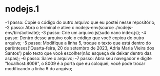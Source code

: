 # nodejs.1
-1 passo: Copie o código do outro arquivo que eu postei nesse repositório; 
-2 passo: Abra o terminal e ative o nodejs-env(source ./nodejs-env/bin/activate);
-3 passo: Crie um arquivo js(sudo nano index.js);
-4 passo: Dentro desse arquivo cole o código que você copiou do outro arquivo;
-5 passo: Modifique a linha 5, troque o texto que está dentro do parênteses('Quarta-feira, 20 de setembro de 2023, Adria Maria Vieira dos Santos') pelo texto que você escolher(não esqueça de deixar dentro das aspas);
-6 passo: Salve o arquivo;
-7 passo: Abra seu navegador e digite "localhost:8009", o 8009 é a porta que eu coloquei, você pode trocar modificando a linha 6 do arquivo;
